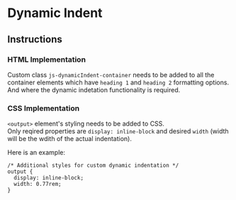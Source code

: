 # Dynamic Indent
## Instructions
### HTML Implementation
Custom class `js-dynamicIndent-container` needs to be added to all the container elements which have `heading 1` and 
`heading 2` formatting options. And where the dynamic indetation functionality is required.

### CSS Implementation
`<output>` element's styling needs to be added to CSS.  
Only reqired properties are `display: inline-block` and desired `width` (width will be the wdith of the actual indentation).

Here is an example:
```     
/* Additional styles for custom dynamic indentation */
output { 
  display: inline-block;
  width: 0.77rem; 
}
```
